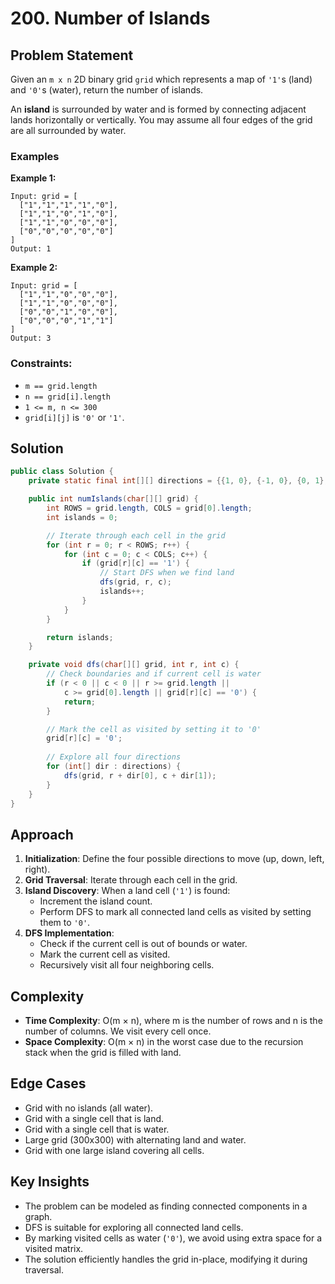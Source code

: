# 200. Number of Islands

## Problem Statement
Given an `m x n` 2D binary grid `grid` which represents a map of `'1'`s (land) and `'0'`s (water), return the number of islands.

An **island** is surrounded by water and is formed by connecting adjacent lands horizontally or vertically. You may assume all four edges of the grid are all surrounded by water.

### Examples

**Example 1:**
```
Input: grid = [
  ["1","1","1","1","0"],
  ["1","1","0","1","0"],
  ["1","1","0","0","0"],
  ["0","0","0","0","0"]
]
Output: 1
```

**Example 2:**
```
Input: grid = [
  ["1","1","0","0","0"],
  ["1","1","0","0","0"],
  ["0","0","1","0","0"],
  ["0","0","0","1","1"]
]
Output: 3
```

### Constraints:
- `m == grid.length`
- `n == grid[i].length`
- `1 <= m, n <= 300`
- `grid[i][j]` is `'0'` or `'1'`.

## Solution
```java
public class Solution {
    private static final int[][] directions = {{1, 0}, {-1, 0}, {0, 1}, {0, -1}};

    public int numIslands(char[][] grid) {
        int ROWS = grid.length, COLS = grid[0].length;
        int islands = 0;

        // Iterate through each cell in the grid
        for (int r = 0; r < ROWS; r++) {
            for (int c = 0; c < COLS; c++) {
                if (grid[r][c] == '1') {
                    // Start DFS when we find land
                    dfs(grid, r, c);
                    islands++;
                }
            }
        }

        return islands;
    }

    private void dfs(char[][] grid, int r, int c) {
        // Check boundaries and if current cell is water
        if (r < 0 || c < 0 || r >= grid.length ||
            c >= grid[0].length || grid[r][c] == '0') {
            return;
        }

        // Mark the cell as visited by setting it to '0'
        grid[r][c] = '0';
        
        // Explore all four directions
        for (int[] dir : directions) {
            dfs(grid, r + dir[0], c + dir[1]);
        }
    }
}
```

## Approach
1. **Initialization**: Define the four possible directions to move (up, down, left, right).
2. **Grid Traversal**: Iterate through each cell in the grid.
3. **Island Discovery**: When a land cell (`'1'`) is found:
   - Increment the island count.
   - Perform DFS to mark all connected land cells as visited by setting them to `'0'`.
4. **DFS Implementation**:
   - Check if the current cell is out of bounds or water.
   - Mark the current cell as visited.
   - Recursively visit all four neighboring cells.

## Complexity
- **Time Complexity**: O(m × n), where m is the number of rows and n is the number of columns. We visit every cell once.
- **Space Complexity**: O(m × n) in the worst case due to the recursion stack when the grid is filled with land.

## Edge Cases
- Grid with no islands (all water).
- Grid with a single cell that is land.
- Grid with a single cell that is water.
- Large grid (300x300) with alternating land and water.
- Grid with one large island covering all cells.

## Key Insights
- The problem can be modeled as finding connected components in a graph.
- DFS is suitable for exploring all connected land cells.
- By marking visited cells as water (`'0'`), we avoid using extra space for a visited matrix.
- The solution efficiently handles the grid in-place, modifying it during traversal.
